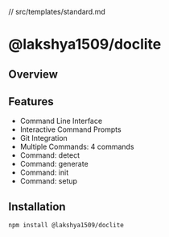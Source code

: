 // src/templates/standard.md
# @lakshya1509/doclite



## Overview



## Features

- Command Line Interface
- Interactive Command Prompts
- Git Integration
- Multiple Commands: 4 commands
- Command: detect
- Command: generate
- Command: init
- Command: setup

## Installation

```bash
npm install @lakshya1509/doclite
